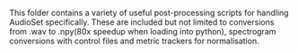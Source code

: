 This folder contains a variety of useful post-processing scripts for handling AudioSet specifically. These are included but not limited to conversions from .wav to .npy(80x speedup when loading into python), spectrogram conversions with control files and metric trackers for normalisation. 
